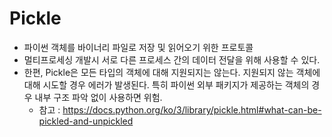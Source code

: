 # Pickle 
- 파이썬 객체를 바이너리 파일로 저장 및 읽어오기 위한 프로토콜
- 멀티프로세싱 개발시 서로 다른 프로세스 간의 데이터 전달을 위해 사용할 수 있다. 
- 한편, Pickle은 모든 타입의 객체에 대해 지원되지는 않는다. 지원되지 않는 객체에 대해 시도할 경우 에러가 발생된다. 특히 파이썬 외부 패키지가 제공하는 객체의 경우 내부 구조 파악 없이 사용하면 위험.
  - 참고 : https://docs.python.org/ko/3/library/pickle.html#what-can-be-pickled-and-unpickled